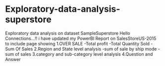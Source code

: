 # Exploratory-data-analysis-superstore
Exploratory data analysis on dataset SampleSuperstore
Hello Connections...!!
i have updated my PowerBI Report on SalesStoreUS-2015 to include page showing
1.OVER SALE
-Total profit
-Total Quantity Sold
-Sum Of Sales
2.Region and State level analysis
-sum of sale by ship mode
-sum of sales
3.category and sub-category level analysis
4.Question and Answer
